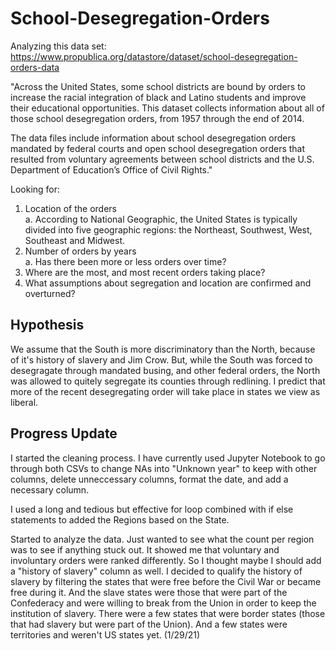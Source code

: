 # School-Desegregation-Orders

Analyzing this data set: https://www.propublica.org/datastore/dataset/school-desegregation-orders-data

"Across the United States, some school districts are bound by orders to increase the racial integration of black and Latino students and improve their educational opportunities. This dataset collects information about all of those school desegregation orders, from 1957 through the end of 2014. 

The data files include information about school desegregation orders mandated by federal courts and open school desegregation orders that resulted from voluntary agreements between school districts and the U.S. Department of Education’s Office of Civil Rights."

Looking for:
1. Location of the orders
<br>a. According to National Geographic, the United States is typically divided into five geographic regions: the Northeast, Southwest, West, Southeast and Midwest.
2. Number of orders by years
<br>a. Has there been more or less orders over time?
3. Where are the most, and most recent orders taking place?
4. What assumptions about segregation and location are confirmed and overturned?

## Hypothesis
We assume that the South is more discriminatory than the North, because of it's history of slavery and Jim Crow. But, while the South was forced to desegragate through mandated busing, and other federal orders, the North was allowed to quitely segregate its counties through redlining. I predict that more of the recent desegregating order will take place in states we view as liberal.


## Progress Update
I started the cleaning process. I have currently used Jupyter Notebook to go through both CSVs to change NAs into "Unknown year" to keep with other columns, delete unneccessary columns, format the date, and add a necessary column.

I used a long and tedious but effective for loop combined with if else statements to added the Regions based on the State.

Started to analyze the data. Just wanted to see what the count per region was to see if anything stuck out. It showed me that voluntary and involuntary orders were ranked differently. So I thought maybe I should add a "history of slavery" column as well. I decided to qualify the history of slavery by filtering the states that were free before the Civil War or became free during it. And the slave states were those that were part of the Confederacy and were willing to break from the Union in order to keep the institution of slavery. There were a few states that were border states (those that had slavery but were part of the Union). And a few states were territories and weren't US states yet. (1/29/21)
